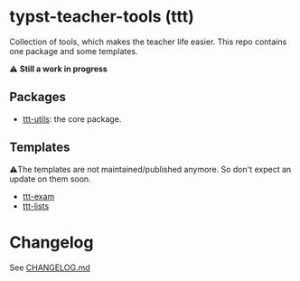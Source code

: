 # typst-teacher-tools (ttt)

Collection of tools, which makes the teacher life easier. This repo contains one package and some templates.

⚠️ **Still a work in progress**

## Packages

- [ttt-utils](./ttt-utils/): the core package.


## Templates

⚠️The templates are not maintained/published anymore.
So don't expect an update on them soon.

- [ttt-exam](./ttt-exam/)
- [ttt-lists](./ttt-lists/)

# Changelog

See [CHANGELOG.md](CHANGELOG.md)

